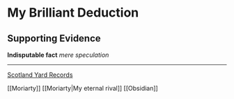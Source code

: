 # My Brilliant Deduction

## Supporting Evidence

**Indisputable fact**
*mere speculation*

---
[Scotland Yard Records](https://yard.gov.uk)

[[Moriarty]]
[[Moriarty|My eternal rival]]
[[Obsidian]]
